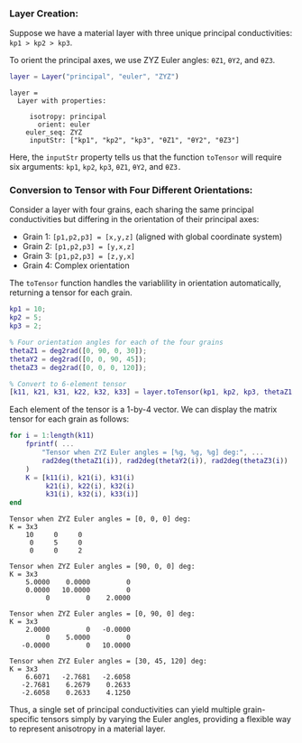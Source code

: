
### Layer Creation:

Suppose we have a material layer with three unique principal conductivities: `kp1 > kp2 > kp3`.


To orient the principal axes, we use ZYZ Euler angles: `θZ1`, `θY2`, and `θZ3`.

```matlab
layer = Layer("principal", "euler", "ZYZ")
```

```matlabTextOutput
layer = 
  Layer with properties:

     isotropy: principal
       orient: euler
    euler_seq: ZYZ
     inputStr: ["kp1", "kp2", "kp3", "θZ1", "θY2", "θZ3"]
```


Here, the `inputStr` property tells us that the function `toTensor` will require six arguments: `kp1`, `kp2`, `kp3`, `θZ1`, `θY2`, and `θZ3.`

### Conversion to Tensor with Four Different Orientations:

Consider a layer with four grains, each sharing the same principal conductivities but differing in the orientation of their principal axes:

-  Grain 1: `[p1,p2,p3] = [x,y,z]` (aligned with global coordinate system) 
-  Grain 2: `[p1,p2,p3] = [y,x,z]` 
-  Grain 3: `[p1,p2,p3] = [z,y,x]` 
-  Grain 4: Complex orientation 

The `toTensor` function handles the variablility in orientation automatically, returning a tensor for each grain.

```matlab
kp1 = 10;
kp2 = 5;
kp3 = 2;

% Four orientation angles for each of the four grains
thetaZ1 = deg2rad([0, 90, 0, 30]);
thetaY2 = deg2rad([0, 0, 90, 45]);
thetaZ3 = deg2rad([0, 0, 0, 120]);

% Convert to 6-element tensor
[k11, k21, k31, k22, k32, k33] = layer.toTensor(kp1, kp2, kp3, thetaZ1, thetaY2, thetaZ3);
```

Each element of the tensor is a 1\-by\-4 vector.  We can display the matrix tensor for each grain as follows:

```matlab
for i = 1:length(k11)
    fprintf( ...
        "Tensor when ZYZ Euler angles = [%g, %g, %g] deg:", ...
        rad2deg(thetaZ1(i)), rad2deg(thetaY2(i)), rad2deg(thetaZ3(i)) ...
    )
    K = [k11(i), k21(i), k31(i)
         k21(i), k22(i), k32(i)
         k31(i), k32(i), k33(i)]
end
```

```matlabTextOutput
Tensor when ZYZ Euler angles = [0, 0, 0] deg:
K = 3x3
    10     0     0
     0     5     0
     0     0     2

Tensor when ZYZ Euler angles = [90, 0, 0] deg:
K = 3x3
    5.0000    0.0000         0
    0.0000   10.0000         0
         0         0    2.0000

Tensor when ZYZ Euler angles = [0, 90, 0] deg:
K = 3x3
    2.0000         0   -0.0000
         0    5.0000         0
   -0.0000         0   10.0000

Tensor when ZYZ Euler angles = [30, 45, 120] deg:
K = 3x3
    6.6071   -2.7681   -2.6058
   -2.7681    6.2679    0.2633
   -2.6058    0.2633    4.1250

```


Thus, a single set of principal conductivities can yield multiple grain\-specific tensors simply by varying the Euler angles, providing a flexible way to represent anisotropy in a material layer.


